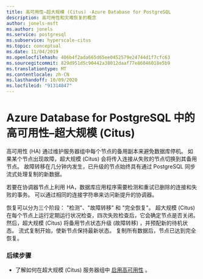 ```yaml
---
title: 高可用性–超大规模 (Citus) -Azure Database for PostgreSQL
description: 高可用性和灾难恢复的概念
author: jonels-msft
ms.author: jonels
ms.service: postgresql
ms.subservice: hyperscale-citus
ms.topic: conceptual
ms.date: 11/04/2019
ms.openlocfilehash: 406b4f2ada665d65ee0452579e24744d1f7cfc63
ms.sourcegitcommit: 829d951d5c90442a38012daaf77e86046018e5b9
ms.translationtype: MT
ms.contentlocale: zh-CN
ms.lasthandoff: 10/09/2020
ms.locfileid: "91314847"
---
```

# <a name="high-availability-in-azure-database-for-postgresql--hyperscale-citus"></a>Azure Database for PostgreSQL 中的高可用性–超大规模 (Citus) 

高可用性 (HA) 通过维护服务器组中每个节点的备用副本来避免数据库停机。 如果某个节点出现故障，超大规模 (Citus) 会将传入连接从失败的节点切换到其备用节点。 故障转移在几分钟内发生，已升级的节点始终具有通过 PostgreSQL 同步流式处理复制的新数据。

若要在协调器节点上利用 HA，数据库应用程序需要检测和重试已删除的连接和失败的事务。 可以通过相同的连接字符串来访问新提升的协调器。

恢复可以分为三个阶段： "检测"、"故障转移" 和 "完全恢复"。  超大规模 (Citus) 在每个节点上运行定期运行状况检查，四次失败检查后，它会确定节点是否关闭。 然后，超大规模 (Citus) 将备用节点状态升级 (故障转移) ，并预配新的待机状态。
流式复制开始，使新节点保持最新状态。  复制所有数据后，节点已达到完全恢复。

### <a name="next-steps"></a>后续步骤

- 了解如何在超大规模 (Citus) 服务器组中 [启用高可用性](howto-hyperscale-high-availability.md) 。
